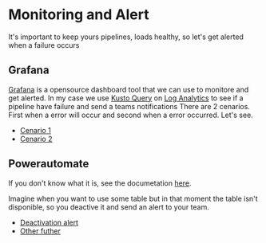 # Monitoring and Alert

It's important to keep yours pipelines, loads healthy, so let's get alerted when a failure occurs

## Grafana

[Grafana](https://grafana.com/) is a opensource dashboard tool that we can use to monitore and get alerted. In my case we use [Kusto Query](https://docs.microsoft.com/en-us/azure/data-explorer/kusto/query/tutorial?pivots=azuredataexplorer) on [Log Analytics](https://docs.microsoft.com/en-us/azure/azure-monitor/logs/log-analytics-overview) to see if a pipeline have failure and send a teams notifications
There are 2 cenarios. First when a error will occur and second when a error occurred. Let's see.

* [Cenario 1]()
* [Cenario 2]()

## Powerautomate

If you don't know what it is, see the documetation [here](https://docs.microsoft.com/en-us/power-automate/getting-started).

Imagine when you want to use some table but in that moment the table isn't disponible, so you deactive it and send an alert to your team.
* [Deactivation alert]()
* [Other futher]()

